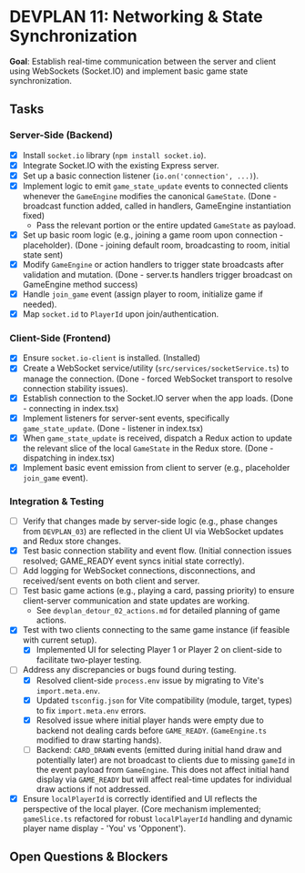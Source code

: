 # DEVPLAN 11: Networking & State Synchronization

**Goal**: Establish real-time communication between the server and client using WebSockets (Socket.IO) and implement basic game state synchronization.

## Tasks

### Server-Side (Backend)
- [x] Install `socket.io` library (`npm install socket.io`).
- [x] Integrate Socket.IO with the existing Express server.
- [x] Set up a basic connection listener (`io.on('connection', ...)`).
- [x] Implement logic to emit `game_state_update` events to connected clients whenever the `GameEngine` modifies the canonical `GameState`. (Done - broadcast function added, called in handlers, GameEngine instantiation fixed)
    - Pass the relevant portion or the entire updated `GameState` as payload.
- [x] Set up basic room logic (e.g., joining a game room upon connection - placeholder). (Done - joining default room, broadcasting to room, initial state sent)
- [x] Modify `GameEngine` or action handlers to trigger state broadcasts after validation and mutation. (Done - server.ts handlers trigger broadcast on GameEngine method success)
- [x] Handle `join_game` event (assign player to room, initialize game if needed).
- [x] Map `socket.id` to `PlayerId` upon join/authentication.

### Client-Side (Frontend)
- [x] Ensure `socket.io-client` is installed. (Installed)
- [x] Create a WebSocket service/utility (`src/services/socketService.ts`) to manage the connection. (Done - forced WebSocket transport to resolve connection stability issues).
- [x] Establish connection to the Socket.IO server when the app loads. (Done - connecting in index.tsx)
- [x] Implement listeners for server-sent events, specifically `game_state_update`. (Done - listener in index.tsx)
- [x] When `game_state_update` is received, dispatch a Redux action to update the relevant slice of the local `GameState` in the Redux store. (Done - dispatching in index.tsx)
- [x] Implement basic event emission from client to server (e.g., placeholder `join_game` event).

### Integration & Testing
- [ ] Verify that changes made by server-side logic (e.g., phase changes from `DEVPLAN_03`) are reflected in the client UI via WebSocket updates and Redux store changes.
- [x] Test basic connection stability and event flow. (Initial connection issues resolved; GAME_READY event syncs initial state correctly).
- [ ] Add logging for WebSocket connections, disconnections, and received/sent events on both client and server.
- [ ] Test basic game actions (e.g., playing a card, passing priority) to ensure client-server communication and state updates are working.
  - See `devplan_detour_02_actions.md` for detailed planning of game actions.
- [x] Test with two clients connecting to the same game instance (if feasible with current setup).
  - [x] Implemented UI for selecting Player 1 or Player 2 on client-side to facilitate two-player testing.
- [ ] Address any discrepancies or bugs found during testing.
  - [x] Resolved client-side `process.env` issue by migrating to Vite's `import.meta.env`.
  - [x] Updated `tsconfig.json` for Vite compatibility (module, target, types) to fix `import.meta.env` errors.
  - [x] Resolved issue where initial player hands were empty due to backend not dealing cards before `GAME_READY`. (`GameEngine.ts` modified to draw starting hands).
  - [ ] Backend: `CARD_DRAWN` events (emitted during initial hand draw and potentially later) are not broadcast to clients due to missing `gameId` in the event payload from `GameEngine`. This does not affect initial hand display via `GAME_READY` but will affect real-time updates for individual draw actions if not addressed.
- [x] Ensure `localPlayerId` is correctly identified and UI reflects the perspective of the local player. (Core mechanism implemented; `gameSlice.ts` refactored for robust `localPlayerId` handling and dynamic player name display - 'You' vs 'Opponent').

## Open Questions & Blockers
